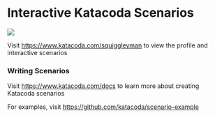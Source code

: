 # Interactive Katacoda Scenarios

[![](http://shields.katacoda.com/katacoda/squiggleyman/count.svg)](https://www.katacoda.com/squiggleyman "Get your profile on Katacoda.com")

Visit https://www.katacoda.com/squiggleyman to view the profile and interactive scenarios

### Writing Scenarios
Visit https://www.katacoda.com/docs to learn more about creating Katacoda scenarios

For examples, visit https://github.com/katacoda/scenario-example
